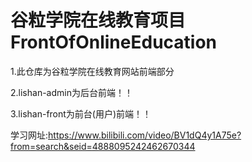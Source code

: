 # 谷粒学院在线教育项目 FrontOfOnlineEducation

1.此仓库为谷粒学院在线教育网站前端部分

2.lishan-admin为后台前端！！

3.lishan-front为前台(用户)前端！！

学习网址:https://www.bilibili.com/video/BV1dQ4y1A75e?from=search&seid=4888095242462670344
